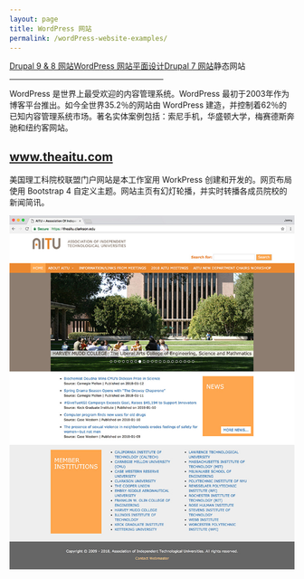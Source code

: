```yaml
---
layout: page
title: WordPress 网站
permalink: /wordPress-website-examples/
---
```


<div class="submenuright">
   <p><a href="/drupal-9-8-website-examples/">Drupal 9 &amp; 8 网站</a><a href="/wordPress-website-examples/">WordPress 网站</a><a href="/graphic-design-examples/">平面设计</a><a href="/drupal-7-website-examples/">Drupal 7 网站</a><span>静态网站</span></p>
   <hr width="54%">
</div>

WordPress 是世界上最受欢迎的内容管理系统。WordPress 最初于2003年作为博客平台推出。如今全世界35.2％的网站由 WordPress 建造，并控制着62％的已知内容管理系统市场。著名实体案例包括：索尼手机，华盛顿大学，梅赛德斯奔驰和纽约客网站。

<div class="gridlayoutthird">
    <h2><a href="https://www.theaitu.com" target="_blank">www.theaitu.com</a></h2>
</div>

美国理工科院校联盟门户网站是本工作室用 WorkPress 创建和开发的。网页布局使用 Bootstrap 4 自定义主题。网站主页有幻灯轮播，并实时转播各成员院校的新闻简讯。

[![Site Home](/images/theAitu1.jpg "theaitu.com Home")](https://theaitu.com)

